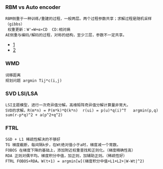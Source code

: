 ### RBM vs Auto encoder
```
RBM侧重于一种训练/重建的过程，一般两层。两个过程参数共享；求解过程是随机采样（gibbs）
 权重更新：W'=W+α∗CD  CD:相对熵
AE侧重与编码/解码的过程，对称的结构，至少三层，参数不一定共享。
```
- [1](https://blog.csdn.net/qq_23869697/article/details/80683163)
- [2](https://stats.stackexchange.com/questions/114385/what-is-the-difference-between-convolutional-neural-networks-restricted-boltzma)

### WMD
```
词移距离
规划问题 argmin Tij*c(i,j)

```

### SVD LSI/LSA
```
LSI主题模型，进行一次奇异值分解。高维矩阵奇异值分解计算量非常大。
SVD的求解。R(m*n) = P(m*k)*Q(k*n)  r(ui) = p(u)*q(i)^T   argmin(p,q) sum(r-p*q)^2 + a(p^2+q^2)

```

### FTRL
```
SGD + L1 稀疏性解决的不够好
TG 梯度截断，每间隔k步，在Wt绝对值小于a时，梯度减一个常数。
FOBOS 在梯度下降的基础上，添加附近权重查找和正则化。（梯度精确性高）
RDA 正则对偶平均。梯度积分中值，加正则，加辅助正则。（稀疏性好）
FTRL FOBOS+RDA。W(t+1) = argmin[w](梯度积分中值+L1+L2+|W-Wt|^2)
```

